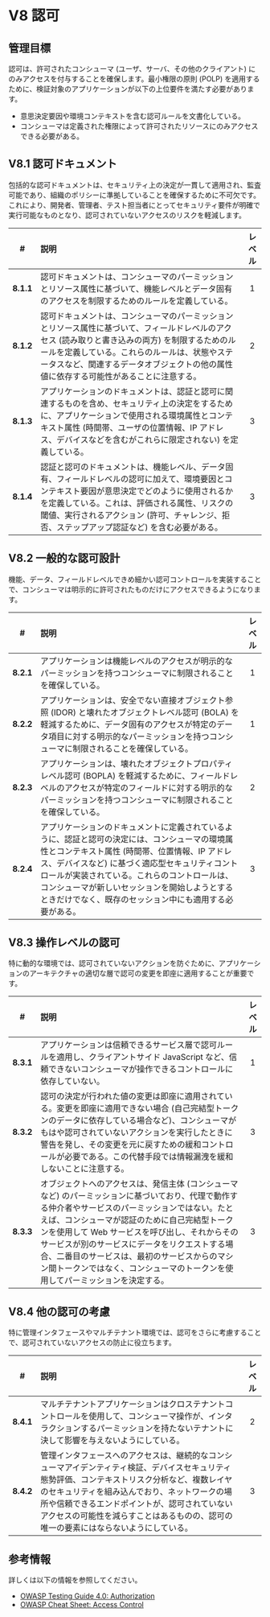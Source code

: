 # V8 認可

## 管理目標

認可は、許可されたコンシューマ (ユーザ、サーバ、その他のクライアント) にのみアクセスを付与することを確保します。最小権限の原則 (POLP) を適用するために、検証対象のアプリケーションが以下の上位要件を満たす必要があります。

* 意思決定要因や環境コンテキストを含む認可ルールを文書化している。
* コンシューマは定義された権限によって許可されたリソースにのみアクセスできる必要がある。

## V8.1 認可ドキュメント

包括的な認可ドキュメントは、セキュリティ上の決定が一貫して適用され、監査可能であり、組織のポリシーに準拠していることを確保するために不可欠です。これにより、開発者、管理者、テスト担当者にとってセキュリティ要件が明確で実行可能なものとなり、認可されていないアクセスのリスクを軽減します。

| # | 説明 | レベル |
| :---: | :--- | :---: |
| **8.1.1** | 認可ドキュメントは、コンシューマのパーミッションとリソース属性に基づいて、機能レベルとデータ固有のアクセスを制限するためのルールを定義している。 | 1 |
| **8.1.2** | 認可ドキュメントは、コンシューマのパーミッションとリソース属性に基づいて、フィールドレベルのアクセス (読み取りと書き込みの両方) を制限するためのルールを定義している。これらのルールは、状態やステータスなど、関連するデータオブジェクトの他の属性値に依存する可能性があることに注意する。 | 2 |
| **8.1.3** | アプリケーションのドキュメントは、認証と認可に関連するものを含め、セキュリティ上の決定をするために、アプリケーションで使用される環境属性とコンテキスト属性 (時間帯、ユーザの位置情報、IP アドレス、デバイスなどを含むがこれらに限定されない) を定義している。 | 3 |
| **8.1.4** | 認証と認可のドキュメントは、機能レベル、データ固有、フィールドレベルの認可に加えて、環境要因とコンテキスト要因が意思決定でどのように使用されるかを定義している。これは、評価される属性、リスクの閾値、実行されるアクション (許可、チャレンジ、拒否、ステップアップ認証など) を含む必要がある。 | 3 |

## V8.2 一般的な認可設計

機能、データ、フィールドレベルできめ細かい認可コントロールを実装することで、コンシューマは明示的に許可されたものだけにアクセスできるようになります。

| # | 説明 | レベル |
| :---: | :--- | :---: |
| **8.2.1** | アプリケーションは機能レベルのアクセスが明示的なパーミッションを持つコンシューマに制限されることを確保している。 | 1 |
| **8.2.2** | アプリケーションは、安全でない直接オブジェクト参照 (IDOR) と壊れたオブジェクトレベル認可 (BOLA) を軽減するために、データ固有のアクセスが特定のデータ項目に対する明示的なパーミッションを持つコンシューマに制限されることを確保している。 | 1 |
| **8.2.3** | アプリケーションは、壊れたオブジェクトプロパティレベル認可 (BOPLA) を軽減するために、フィールドレベルのアクセスが特定のフィールドに対する明示的なパーミッションを持つコンシューマに制限されることを確保している。 | 2 |
| **8.2.4** | アプリケーションのドキュメントに定義されているように、認証と認可の決定には、コンシューマの環境属性とコンテキスト属性 (時間帯、位置情報、IP アドレス、デバイスなど) に基づく適応型セキュリティコントロールが実装されている。これらのコントロールは、コンシューマが新しいセッションを開始しようとするときだけでなく、既存のセッション中にも適用する必要がある。 | 3 |

## V8.3 操作レベルの認可

特に動的な環境では、認可されていないアクションを防ぐために、アプリケーションのアーキテクチャの適切な層で認可の変更を即座に適用することが重要です。

| # | 説明 | レベル |
| :---: | :--- | :---: |
| **8.3.1** | アプリケーションは信頼できるサービス層で認可ルールを適用し、クライアントサイド JavaScript など、信頼できないコンシューマが操作できるコントロールに依存していない。 | 1 |
| **8.3.2** | 認可の決定が行われた値の変更は即座に適用されている。変更を即座に適用できない場合 (自己完結型トークンのデータに依存している場合など)、コンシューマがもはや認可されていないアクションを実行したときに警告を発し、その変更を元に戻すための緩和コントロールが必要である。この代替手段では情報漏洩を緩和しないことに注意する。 | 3 |
| **8.3.3** | オブジェクトへのアクセスは、発信主体 (コンシューマなど) のパーミッションに基づいており、代理で動作する仲介者やサービスのパーミッションではない。たとえば、コンシューマが認証のために自己完結型トークンを使用して Web サービスを呼び出し、それからそのサービスが別のサービスにデータをリクエストする場合、二番目のサービスは、最初のサービスからのマシン間トークンではなく、コンシューマのトークンを使用してパーミッションを決定する。 | 3 |

## V8.4 他の認可の考慮

特に管理インタフェースやマルチテナント環境では、認可をさらに考慮することで、認可されていないアクセスの防止に役立ちます。

| # | 説明 | レベル |
| :---: | :--- | :---: |
| **8.4.1** | マルチテナントアプリケーションはクロステナントコントロールを使用して、コンシューマ操作が、インタラクションするパーミッションを持たないテナントに決して影響を与えないようにしている。 | 2 |
| **8.4.2** | 管理インタフェースへのアクセスは、継続的なコンシューマアイデンティティ検証、デバイスセキュリティ態勢評価、コンテキストリスク分析など、複数レイヤのセキュリティを組み込んでおり、ネットワークの場所や信頼できるエンドポイントが、認可されていないアクセスの可能性を減らすことはあるものの、認可の唯一の要素にはならないようにしている。 | 3 |

## 参考情報

詳しくは以下の情報を参照してください。

* [OWASP Testing Guide 4.0: Authorization](https://owasp.org/www-project-web-security-testing-guide/v41/4-Web_Application_Security_Testing/05-Authorization_Testing/README.html)
* [OWASP Cheat Sheet: Access Control](https://cheatsheetseries.owasp.org/cheatsheets/Access_Control_Cheat_Sheet.html)
